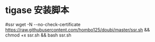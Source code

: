 # tigase 安装脚本

#ssr
wget -N --no-check-certificate https://raw.githubusercontent.com/hombo125/doubi/master/ssr.sh && chmod +x ssr.sh && bash ssr.sh
